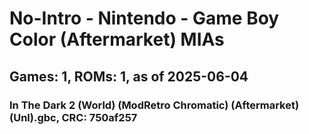 # No-Intro - Nintendo - Game Boy Color (Aftermarket) MIAs
## Games: 1, ROMs: 1, as of 2025-06-04

### In The Dark 2 (World) (ModRetro Chromatic) (Aftermarket) (Unl).gbc, CRC: 750af257
